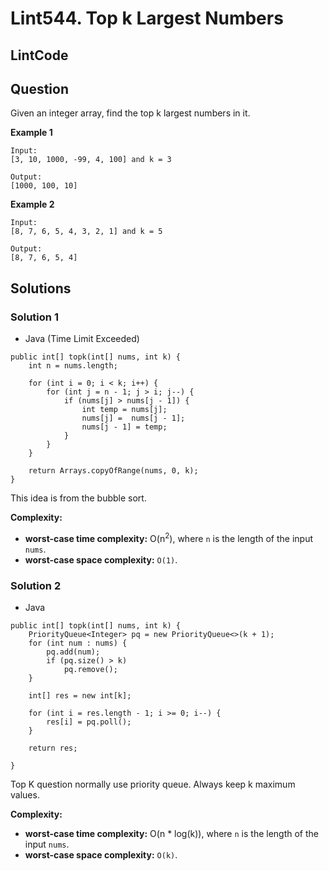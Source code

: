 # Lint544. Top k Largest Numbers

## LintCode

## Question

Given an integer array, find the top k largest numbers in it.

**Example 1**
```
Input: 
[3, 10, 1000, -99, 4, 100] and k = 3

Output: 
[1000, 100, 10]
```

**Example 2**
```
Input: 
[8, 7, 6, 5, 4, 3, 2, 1] and k = 5

Output: 
[8, 7, 6, 5, 4]
```

## Solutions

### Solution 1

* Java (Time Limit Exceeded)
```
public int[] topk(int[] nums, int k) {
    int n = nums.length;
    
    for (int i = 0; i < k; i++) {
        for (int j = n - 1; j > i; j--) {
            if (nums[j] > nums[j - 1]) {
                int temp = nums[j];
                nums[j] =  nums[j - 1];
                nums[j - 1] = temp;
            } 
        }
    }
    
    return Arrays.copyOfRange(nums, 0, k);
}
```

This idea is from the bubble sort.

**Complexity:**

* **worst-case time complexity:** O(n<sup>2</sup>), where `n` is the length of the input `nums`.
* **worst-case space complexity:** `O(1)`.


### Solution 2

* Java
```
public int[] topk(int[] nums, int k) {
    PriorityQueue<Integer> pq = new PriorityQueue<>(k + 1);
    for (int num : nums) {
        pq.add(num);
        if (pq.size() > k)
            pq.remove();
    }
    
    int[] res = new int[k];
    
    for (int i = res.length - 1; i >= 0; i--) {
        res[i] = pq.poll();
    }
    
    return res;
    
}
```

Top K question normally use priority queue. Always keep k maximum values.

**Complexity:**

* **worst-case time complexity:** O(n * log(k)), where `n` is the length of the input `nums`.
* **worst-case space complexity:** `O(k)`.
